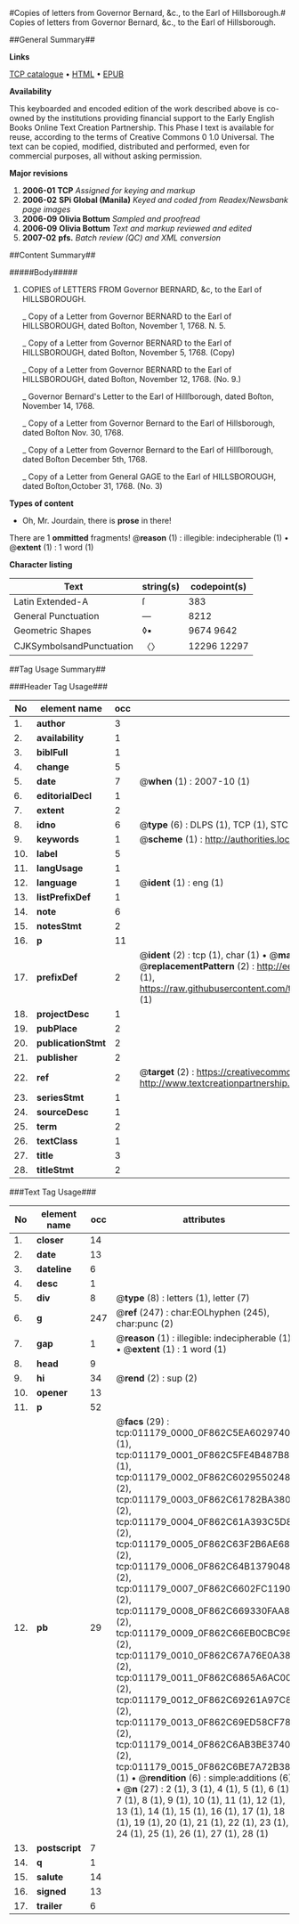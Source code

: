 #Copies of letters from Governor Bernard, &c., to the Earl of Hillsborough.#
Copies of letters from Governor Bernard, &c., to the Earl of Hillsborough.

##General Summary##

**Links**

[TCP catalogue](http://www.ota.ox.ac.uk/tcp/)  • 
[HTML](http://tei.it.ox.ac.uk/tcp/Texts-HTML/free/N08/N08746.html)  • 
[EPUB](http://tei.it.ox.ac.uk/tcp/Texts-EPUB/free/N08/N08746.epub)

**Availability**

This keyboarded and encoded edition of the
	       work described above is co-owned by the institutions
	       providing financial support to the Early English Books
	       Online Text Creation Partnership. This Phase I text is
	       available for reuse, according to the terms of Creative
	       Commons 0 1.0 Universal. The text can be copied,
	       modified, distributed and performed, even for
	       commercial purposes, all without asking permission.

**Major revisions**

1. __2006-01__ __TCP__ *Assigned for keying and markup*
1. __2006-02__ __SPi Global (Manila)__ *Keyed and coded from Readex/Newsbank page images*
1. __2006-09__ __Olivia Bottum__ *Sampled and proofread*
1. __2006-09__ __Olivia Bottum__ *Text and markup reviewed and edited*
1. __2007-02__ __pfs.__ *Batch review (QC) and XML conversion*

##Content Summary##

#####Body#####

1. COPIES of LETTERS FROM Governor BERNARD, &c, to the Earl of HILLSBOROUGH.

    _ Copy of a Letter from Governor BERNARD to the Earl of HILLSBOROUGH, dated Boſton,
November 1, 1768.
N. 5.

    _ Copy of a Letter from Governor BERNARD to the Earl of HILLSBOROUGH, dated Boſton,
November 5, 1768.
(Copy)

    _ Copy of a Letter from Governor BERNARD to the Earl of HILLSBOROUGH, dated Boſton,
November 12, 1768.
(No. 9.)

    _ Governor Bernard's Letter to the Earl of Hillſborough, dated Boſton,
November 14, 1768.

    _ Copy of a Letter from Governor Bernard to the Earl of Hillsborough, dated Boſton
Nov. 30, 1768.

    _ Copy of a Letter from Governor Bernard to the Earl of Hillſborough, dated Boſton
December 5th, 1768.

    _ Copy of a Letter from General GAGE to the Earl of HILLSBOROUGH, dated Boſton,October 31, 1768.
(No. 3)

**Types of content**

  * Oh, Mr. Jourdain, there is **prose** in there!

There are 1 **ommitted** fragments! 
 @__reason__ (1) : illegible: indecipherable (1)  •  @__extent__ (1) : 1 word (1)

**Character listing**


|Text|string(s)|codepoint(s)|
|---|---|---|
|Latin Extended-A|ſ|383|
|General Punctuation|—|8212|
|Geometric Shapes|◊▪|9674 9642|
|CJKSymbolsandPunctuation|〈〉|12296 12297|

##Tag Usage Summary##

###Header Tag Usage###

|No|element name|occ|attributes|
|---|---|---|---|
|1.|__author__|3||
|2.|__availability__|1||
|3.|__biblFull__|1||
|4.|__change__|5||
|5.|__date__|7| @__when__ (1) : 2007-10 (1)|
|6.|__editorialDecl__|1||
|7.|__extent__|2||
|8.|__idno__|6| @__type__ (6) : DLPS (1), TCP (1), STC (1), NOTIS (1), IMAGE-SET (1), EVANS-CITATION (1)|
|9.|__keywords__|1| @__scheme__ (1) : http://authorities.loc.gov/ (1)|
|10.|__label__|5||
|11.|__langUsage__|1||
|12.|__language__|1| @__ident__ (1) : eng (1)|
|13.|__listPrefixDef__|1||
|14.|__note__|6||
|15.|__notesStmt__|2||
|16.|__p__|11||
|17.|__prefixDef__|2| @__ident__ (2) : tcp (1), char (1)  •  @__matchPattern__ (2) : ([0-9\-]+):([0-9IVX]+) (1), (.+) (1)  •  @__replacementPattern__ (2) : http://eebo.chadwyck.com/downloadtiff?vid=$1&page=$2 (1), https://raw.githubusercontent.com/textcreationpartnership/Texts/master/tcpchars.xml#$1 (1)|
|18.|__projectDesc__|1||
|19.|__pubPlace__|2||
|20.|__publicationStmt__|2||
|21.|__publisher__|2||
|22.|__ref__|2| @__target__ (2) : https://creativecommons.org/publicdomain/zero/1.0/ (1), http://www.textcreationpartnership.org/docs/. (1)|
|23.|__seriesStmt__|1||
|24.|__sourceDesc__|1||
|25.|__term__|2||
|26.|__textClass__|1||
|27.|__title__|3||
|28.|__titleStmt__|2||


###Text Tag Usage###

|No|element name|occ|attributes|
|---|---|---|---|
|1.|__closer__|14||
|2.|__date__|13||
|3.|__dateline__|6||
|4.|__desc__|1||
|5.|__div__|8| @__type__ (8) : letters (1), letter (7)|
|6.|__g__|247| @__ref__ (247) : char:EOLhyphen (245), char:punc (2)|
|7.|__gap__|1| @__reason__ (1) : illegible: indecipherable (1)  •  @__extent__ (1) : 1 word (1)|
|8.|__head__|9||
|9.|__hi__|34| @__rend__ (2) : sup (2)|
|10.|__opener__|13||
|11.|__p__|52||
|12.|__pb__|29| @__facs__ (29) : tcp:011179_0000_0F862C5EA6029740 (1), tcp:011179_0001_0F862C5FE4B487B8 (1), tcp:011179_0002_0F862C6029550248 (2), tcp:011179_0003_0F862C61782BA380 (2), tcp:011179_0004_0F862C61A393C5D8 (2), tcp:011179_0005_0F862C63F2B6AE68 (2), tcp:011179_0006_0F862C64B1379048 (2), tcp:011179_0007_0F862C6602FC1190 (2), tcp:011179_0008_0F862C669330FAA8 (2), tcp:011179_0009_0F862C66EB0CBC98 (2), tcp:011179_0010_0F862C67A76E0A38 (2), tcp:011179_0011_0F862C6865A6AC00 (2), tcp:011179_0012_0F862C69261A97C8 (2), tcp:011179_0013_0F862C69ED58CF78 (2), tcp:011179_0014_0F862C6AB3BE3740 (2), tcp:011179_0015_0F862C6BE7A72B38 (1)  •  @__rendition__ (6) : simple:additions (6)  •  @__n__ (27) : 2 (1), 3 (1), 4 (1), 5 (1), 6 (1), 7 (1), 8 (1), 9 (1), 10 (1), 11 (1), 12 (1), 13 (1), 14 (1), 15 (1), 16 (1), 17 (1), 18 (1), 19 (1), 20 (1), 21 (1), 22 (1), 23 (1), 24 (1), 25 (1), 26 (1), 27 (1), 28 (1)|
|13.|__postscript__|7||
|14.|__q__|1||
|15.|__salute__|14||
|16.|__signed__|13||
|17.|__trailer__|6||
